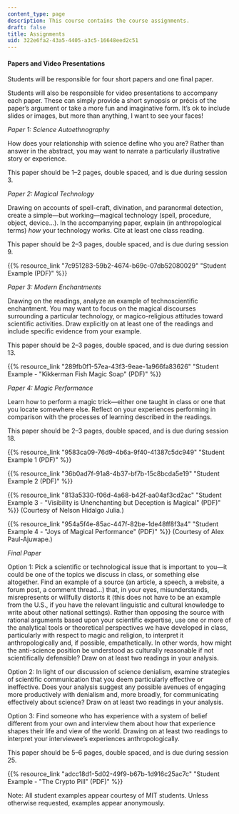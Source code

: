 ```yaml
---
content_type: page
description: This course contains the course assignments.
draft: false
title: Assignments
uid: 322e6fa2-43a5-4405-a3c5-16648eed2c51
---
```

#### Papers and Video Presentations

Students will be responsible for four short papers and one final paper.

Students will also be responsible for video presentations to accompany each paper. These can simply provide a short synopsis or précis of the paper’s argument or take a more fun and imaginative form. It’s ok to include slides or images, but more than anything, I want to see your faces!

*Paper 1: Science Autoethnography*

How does your relationship with science define who you are? Rather than answer in the abstract, you may want to narrate a particularly illustrative story or experience.  

This paper should be 1–2 pages, double spaced, and is due during session 3.

*Paper 2: Magical Technology*

Drawing on accounts of spell-craft, divination, and paranormal detection, create a simple—but working—magical technology (spell, procedure, object, device…). In the accompanying paper, explain (in anthropological terms) *how* your technology works. Cite at least one class reading. 

This paper should be 2–3 pages, double spaced, and is due during session 9.

{{% resource_link "7c951283-59b2-4674-b69c-07db52080029" "Student Example (PDF)" %}}

*Paper 3: Modern Enchantments*

Drawing on the readings, analyze an example of technoscientific enchantment. You may want to focus on the magical discourses surrounding a particular technology, or magico-religious attitudes toward scientific activities. Draw explicitly on at least one of the readings and include specific evidence from your example. 

This paper should be 2–3 pages, double spaced, and is due during session 13.

{{% resource_link "289fb0f1-57ea-43f3-9eae-1a966fa83626" "Student Example - \"Kikkerman Fish Magic Soap\" (PDF)" %}}

*Paper 4: Magic Performance*

Learn how to perform a magic trick—either one taught in class or one that you locate somewhere else. Reflect on your experiences performing in comparison with the processes of learning described in the readings. 

This paper should be 2–3 pages, double spaced, and is due during session 18.

{{% resource_link "9583ca09-76d9-4b6a-9f40-41387c5dc949" "Student Example 1 (PDF)" %}}

{{% resource_link "36b0ad7f-91a8-4b37-bf7b-15c8bcda5e19" "Student Example 2 (PDF)" %}}

{{% resource_link "813a5330-f06d-4a68-b42f-aa04af3cd2ac" "Student Example 3 - \"Visibility is Unenchanting but Deception is Magical\" (PDF)" %}} (Courtesy of Nelson Hidalgo Julia.)

{{% resource_link "954a5f4e-85ac-447f-82be-1de48ff8f3a4" "Student Example 4 - \"Joys of Magical Performance\" (PDF)" %}} (Courtesy of Alex Paul-Ajuwape.)

*Final Paper* 

Option 1: Pick a scientific or technological issue that is important to you—it could be one of the topics we discuss in class, or something else altogether. Find an example of a source (an article, a speech, a website, a forum post, a comment thread…) that, in your eyes, misunderstands, misrepresents or willfully distorts it (this does not have to be an example from the U.S., if you have the relevant linguistic and cultural knowledge to write about other national settings). Rather than opposing the source with rational arguments based upon your scientific expertise, use one or more of the analytical tools or theoretical perspectives we have developed in class, particularly with respect to magic and religion, to interpret it anthropologically and, if possible, empathetically. In other words, how might the anti-science position be understood as culturally reasonable if not scientifically defensible? Draw on at least two readings in your analysis.

Option 2: In light of our discussion of science denialism, examine strategies of scientific communication that you deem particularly effective or ineffective. Does your analysis suggest any possible avenues of engaging more productively with denialism and, more broadly, for communicating effectively about science? Draw on at least two readings in your analysis.

Option 3: Find someone who has experience with a system of belief different from your own and interview them about how that experience shapes their life and view of the world. Drawing on at least two readings to interpret your interviewee’s experiences anthropologically.

This paper should be 5–6 pages, double spaced, and is due during session 25.

{{% resource_link "adcc18d1-5d02-49f9-b67b-1d916c25ac7c" "Student Example - \"The Crypto Pill\" (PDF)" %}}

Note: All student examples appear courtesy of MIT students. Unless otherwise requested, examples appear anonymously.